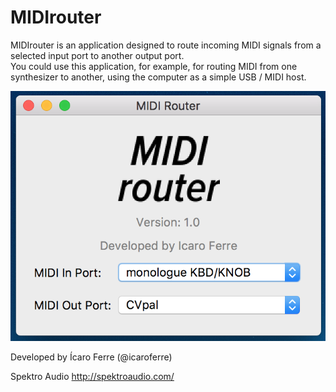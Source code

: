 # MIDIrouter

MIDIrouter is an application designed to route incoming MIDI signals from a selected input port to another output port.  
You could use this application, for example, for routing MIDI from one synthesizer to another, using the computer as a simple USB / MIDI host.

![MR-ScreenShot](/images/midirouter-screenshot.png?raw=true)

Developed by Ícaro Ferre (@icaroferre)

Spektro Audio
http://spektroaudio.com/


